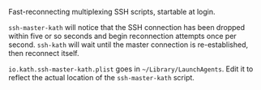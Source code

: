 Fast-reconnecting multiplexing SSH scripts, startable at login.

`ssh-master-kath` will notice that the SSH connection has been dropped within five or so seconds and begin reconnection attempts once per second. `ssh-kath` will wait until the master connection is re-established, then reconnect itself.

`io.kath.ssh-master-kath.plist` goes in `~/Library/LaunchAgents`. Edit it to reflect the actual location of the `ssh-master-kath` script.
